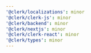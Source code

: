 ```yaml
---
'@clerk/localizations': minor
'@clerk/clerk-js': minor
'@clerk/backend': minor
'@clerk/nextjs': minor
'@clerk/clerk-react': minor
'@clerk/types': minor
---
```


